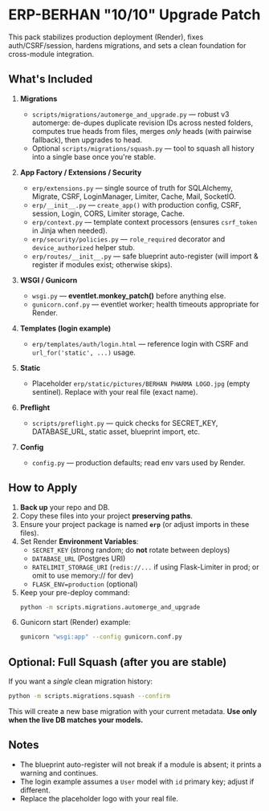 # ERP-BERHAN "10/10" Upgrade Patch

This pack stabilizes production deployment (Render), fixes auth/CSRF/session,
hardens migrations, and sets a clean foundation for cross-module integration.

## What's Included
1. **Migrations**
   - `scripts/migrations/automerge_and_upgrade.py` — robust v3 automerge: de-dupes duplicate revision IDs across nested folders, computes true heads from files, merges *only* heads (with pairwise fallback), then upgrades to head.
   - Optional `scripts/migrations/squash.py` — tool to squash all history into a single base once you're stable.

2. **App Factory / Extensions / Security**
   - `erp/extensions.py` — single source of truth for SQLAlchemy, Migrate, CSRF, LoginManager, Limiter, Cache, Mail, SocketIO.
   - `erp/__init__.py` — `create_app()` with production config, CSRF, session, Login, CORS, Limiter storage, Cache.
   - `erp/context.py` — template context processors (ensures `csrf_token` in Jinja when needed).
   - `erp/security/policies.py` — `role_required` decorator and `device_authorized` helper stub.
   - `erp/routes/__init__.py` — safe blueprint auto-register (will import & register if modules exist; otherwise skips).

3. **WSGI / Gunicorn**
   - `wsgi.py` — **eventlet.monkey_patch()** before anything else.
   - `gunicorn.conf.py` — eventlet worker; health timeouts appropriate for Render.

4. **Templates (login example)**
   - `erp/templates/auth/login.html` — reference login with CSRF and `url_for('static', ...)` usage.

5. **Static**
   - Placeholder `erp/static/pictures/BERHAN PHARMA LOGO.jpg` (empty sentinel). Replace with your real file (exact name).

6. **Preflight**
   - `scripts/preflight.py` — quick checks for SECRET_KEY, DATABASE_URL, static asset, blueprint import, etc.

7. **Config**
   - `config.py` — production defaults; read env vars used by Render.

## How to Apply
1. **Back up** your repo and DB.
2. Copy these files into your project **preserving paths**.
3. Ensure your project package is named **`erp`** (or adjust imports in these files).
4. Set Render **Environment Variables**:
   - `SECRET_KEY` (strong random; do **not** rotate between deploys)
   - `DATABASE_URL` (Postgres URI)
   - `RATELIMIT_STORAGE_URI` (`redis://...` if using Flask-Limiter in prod; or omit to use memory:// for dev)
   - `FLASK_ENV=production` (optional)
5. Keep your pre-deploy command:
   ```bash
   python -m scripts.migrations.automerge_and_upgrade
   ```
6. Gunicorn start (Render) example:
   ```bash
   gunicorn "wsgi:app" --config gunicorn.conf.py
   ```

## Optional: Full Squash (after you are stable)
If you want a *single* clean migration history:
```bash
python -m scripts.migrations.squash --confirm
```
This will create a new base migration with your current metadata. **Use only when the live DB matches your models.**

## Notes
- The blueprint auto-register will not break if a module is absent; it prints a warning and continues.
- The login example assumes a `User` model with `id` primary key; adjust if different.
- Replace the placeholder logo with your real file.
